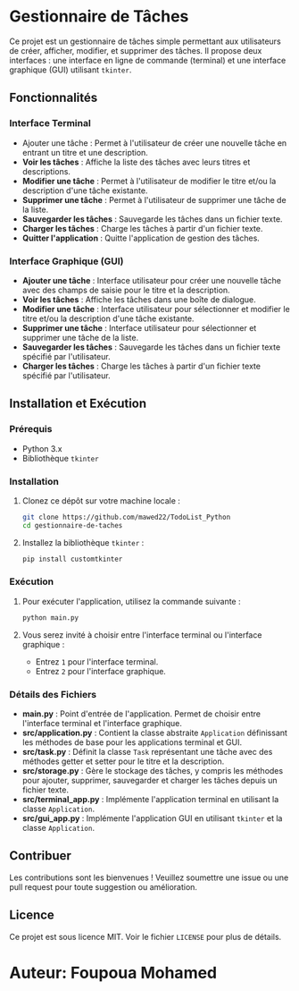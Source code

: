 
# Gestionnaire de Tâches

Ce projet est un gestionnaire de tâches simple permettant aux utilisateurs de créer, afficher, modifier, et supprimer des tâches. Il propose deux interfaces : une interface en ligne de commande (terminal) et une interface graphique (GUI) utilisant `tkinter`.

## Fonctionnalités

### Interface Terminal

- Ajouter une tâche : Permet à l'utilisateur de créer une nouvelle tâche en entrant un titre et une description.
- **Voir les tâches** : Affiche la liste des tâches avec leurs titres et descriptions.
- **Modifier une tâche** : Permet à l'utilisateur de modifier le titre et/ou la description d'une tâche existante.
- **Supprimer une tâche** : Permet à l'utilisateur de supprimer une tâche de la liste.
- **Sauvegarder les tâches** : Sauvegarde les tâches dans un fichier texte.
- **Charger les tâches** : Charge les tâches à partir d'un fichier texte.
- **Quitter l'application** : Quitte l'application de gestion des tâches.

### Interface Graphique (GUI)

- **Ajouter une tâche** : Interface utilisateur pour créer une nouvelle tâche avec des champs de saisie pour le titre et la description.
- **Voir les tâches** : Affiche les tâches dans une boîte de dialogue.
- **Modifier une tâche** : Interface utilisateur pour sélectionner et modifier le titre et/ou la description d'une tâche existante.
- **Supprimer une tâche** : Interface utilisateur pour sélectionner et supprimer une tâche de la liste.
- **Sauvegarder les tâches** : Sauvegarde les tâches dans un fichier texte spécifié par l'utilisateur.
- **Charger les tâches** : Charge les tâches à partir d'un fichier texte spécifié par l'utilisateur.

## Installation et Exécution

### Prérequis

- Python 3.x
- Bibliothèque `tkinter`

### Installation

1. Clonez ce dépôt sur votre machine locale :

   ```sh
   git clone https://github.com/mawed22/TodoList_Python
   cd gestionnaire-de-taches
   ```

2. Installez la bibliothèque `tkinter` :

   ```sh
   pip install customtkinter
   ```

### Exécution

1. Pour exécuter l'application, utilisez la commande suivante :

   ```sh
   python main.py
   ```

2. Vous serez invité à choisir entre l'interface terminal ou l'interface graphique :

   - Entrez `1` pour l'interface terminal.
   - Entrez `2` pour l'interface graphique.

### Détails des Fichiers

- **main.py** : Point d'entrée de l'application. Permet de choisir entre l'interface terminal et l'interface graphique.
- **src/application.py** : Contient la classe abstraite `Application` définissant les méthodes de base pour les applications terminal et GUI.
- **src/task.py** : Définit la classe `Task` représentant une tâche avec des méthodes getter et setter pour le titre et la description.
- **src/storage.py** : Gère le stockage des tâches, y compris les méthodes pour ajouter, supprimer, sauvegarder et charger les tâches depuis un fichier texte.
- **src/terminal_app.py** : Implémente l'application terminal en utilisant la classe `Application`.
- **src/gui_app.py** : Implémente l'application GUI en utilisant `tkinter` et la classe `Application`.

## Contribuer

Les contributions sont les bienvenues ! Veuillez soumettre une issue ou une pull request pour toute suggestion ou amélioration.

## Licence

Ce projet est sous licence MIT. Voir le fichier `LICENSE` pour plus de détails.

# Auteur: Foupoua Mohamed